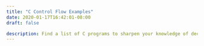```yaml
---
title: "C Control Flow Examples"
date: 2020-01-17T16:42:01-08:00
draft: false

description: Find a list of C programs to sharpen your knowledge of decision-making statements and loops. 
---
```


